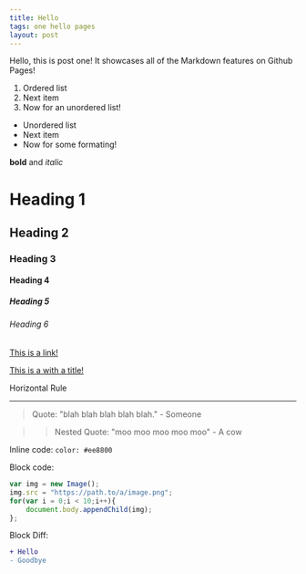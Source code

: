 ```yaml
---
title: Hello
tags: one hello pages
layout: post
---
```

Hello, this is post one! It showcases all of the Markdown features on Github Pages!

1. Ordered list
2. Next item
3. Now for an unordered list!

* Unordered list
* Next item
* Now for some formating!

**bold** and  _italic_

# Heading 1
## Heading 2
### Heading 3
#### Heading 4
##### Heading 5
###### Heading 6

[This is a link!](https://kyleplo.com)

[This is a with a title!](https://kyleplo.com "Hello world!")

Horizontal Rule



---------------------------------------

> Quote: "blah blah blah blah blah." - Someone

> > Nested Quote: "moo moo moo moo moo" - A cow

Inline code: `color: #ee8800`

Block code:
```javascript
var img = new Image();
img.src = "https://path.to/a/image.png";
for(var i = 0;i < 10;i++){
    document.body.appendChild(img);
};
```

Block Diff:

```diff
+ Hello
- Goodbye
```
